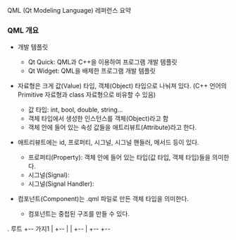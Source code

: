 QML (Qt Modeling Language) 레퍼런스 요약

### QML 개요

* 개발 템플릿
  - Qt Quick: QML과 C++을 이용하여 프로그램 개발 템플릿
  - Qt Widget: QML을 배제한 프로그램 개발 템플릿

* 자료형은 크게 값(Value) 타입, 객체(Object) 타입으로 나눠져 있다. (C++ 언어의 Primitive 자료형과 class 자료형으로 비유할 수 있음)
  - 값 타입: int, bool, double, string...
  - 객체 타입에서 생성한 인스턴스를 객체(Object)라고 함
  - 객체 안에 들어 있는 속성 값들을 애트리뷰트(Attribute)라고 한다.

* 애트리뷰트에는 id, 프로퍼티, 시그널, 시그널 핸들러, 메서드 등이 있다.
  - 프로퍼티(Property): 객체 안에 들어 있는 타입(값 타입, 객체 타입)들을 의미한다.
  - 시그널(Signal): 
  - 시그널(Signal Handler): 

* 컴포넌트(Component)는 .qml 파일로 만든 객체 타입을 의미한다.
  - 컴포넌트는 중첩된 구조를 만들 수 있다.




. 루트
+-- 가지1
| +--
| | +--
| +--
+--
